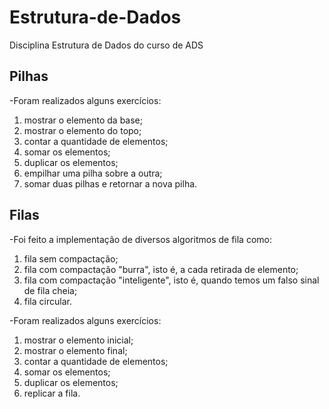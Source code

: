 # Estrutura-de-Dados
Disciplina Estrutura de Dados do curso de ADS

## Pilhas
-Foram realizados alguns exercícios:
1) mostrar o elemento da base;
2) mostrar o elemento do topo;
3) contar a quantidade de elementos;
4) somar os elementos;
5) duplicar os elementos;
6) empilhar uma pilha sobre a outra;
7) somar duas pilhas e retornar a nova pilha.

## Filas
-Foi feito a implementação de diversos algoritmos de fila como:
1) fila sem compactação;
2) fila com compactação "burra", isto é, a cada retirada de elemento;
3) fila com compactação "inteligente", isto é, quando temos um falso sinal de fila cheia;
4) fila circular.

-Foram realizados alguns exercícios:
1) mostrar o elemento inicial;
2) mostrar o elemento final;
3) contar a quantidade de elementos;
4) somar os elementos;
5) duplicar os elementos;
6) replicar a fila.
